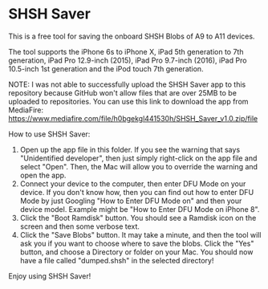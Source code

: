 # SHSH Saver
This is a free tool for saving the onboard SHSH Blobs of A9 to A11 devices. 

The tool supports the iPhone 6s to iPhone X, iPad 5th generation to 7th generation, iPad Pro 12.9-inch (2015), iPad Pro 9.7-inch (2016), iPad Pro 10.5-inch 1st generation and the iPod touch 7th generation.

NOTE: I was not able to successfully upload the SHSH Saver app to this repository because GitHub won't allow files that are over 25MB to be uploaded to repositories.
You can use this link to download the app from MediaFire: https://www.mediafire.com/file/h0bgekgl441530h/SHSH_Saver_v1.0.zip/file

How to use SHSH Saver:

1. Open up the app file in this folder. If you see the warning that says "Unidentified developer", then just simply right-click on the app file and select "Open". Then, the Mac will allow you to override the warning and open the app. 
2. Connect your device to the computer, then enter DFU Mode on your device. If you don't know how, then you can find out how to enter DFU Mode by just Googling "How to Enter DFU Mode on" and then your device model. Example might be "How to Enter DFU Mode on iPhone 8".
3. Click the "Boot Ramdisk" button. You should see a Ramdisk icon on the screen and then some verbose text.
4. Click the "Save Blobs" button. It may take a minute, and then the tool will ask you if you want to choose where to save the blobs. Click the "Yes" button, and choose a Directory or folder on your Mac. 
You should now have a file called "dumped.shsh" in the selected directory!

Enjoy using SHSH Saver!
